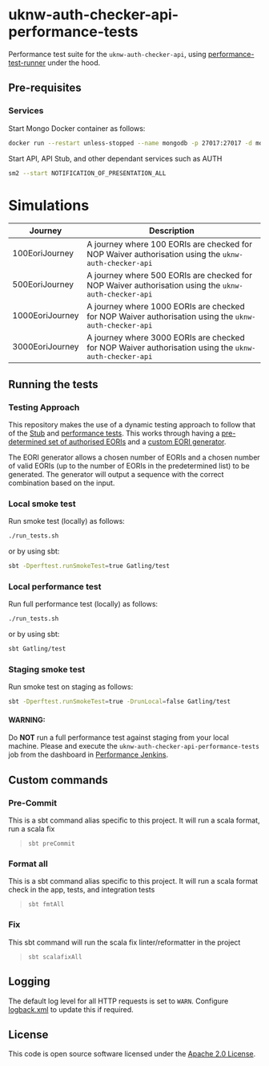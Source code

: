 
# uknw-auth-checker-api-performance-tests

Performance test suite for the `uknw-auth-checker-api`, using [performance-test-runner](https://github.com/hmrc/performance-test-runner) under the hood.

## Pre-requisites

### Services

Start Mongo Docker container as follows:

```bash
docker run --restart unless-stopped --name mongodb -p 27017:27017 -d mongo:6.0
```

Start API, API Stub, and other dependant services such as AUTH

```bash
sm2 --start NOTIFICATION_OF_PRESENTATION_ALL
```

# Simulations

| Journey         | Description                                                                                           |
|-----------------|-------------------------------------------------------------------------------------------------------|
| 100EoriJourney  | A journey where 100 EORIs are checked for NOP Waiver authorisation using the `uknw-auth-checker-api`  |
| 500EoriJourney  | A journey where 500 EORIs are checked for NOP Waiver authorisation using the `uknw-auth-checker-api`  |
| 1000EoriJourney | A journey where 1000 EORIs are checked for NOP Waiver authorisation using the `uknw-auth-checker-api` |
| 3000EoriJourney | A journey where 3000 EORIs are checked for NOP Waiver authorisation using the `uknw-auth-checker-api` |

## Running the tests

### Testing Approach

This repository makes the use of a dynamic testing approach to follow that of the
[Stub](https://github.com/hmrc/uknw-auth-checker-api-stub)
and [performance tests](https://github.com/hmrc/uknw-auth-checker-api-performance-tests).
This works through having a [pre-determined set of authorised EORIs](src/test/scala/uk/gov/hmrc/perftests/uknwauthcheckerapi/util/Eoris.scala)
and a [custom EORI generator](src/test/scala/uk/gov/hmrc/perftests/uknwauthcheckerapi/util/generators/EoriGenerator.scala).

The EORI generator allows a chosen number of EORIs and a chosen number of valid EORIs (up to the number of EORIs in the
predetermined list) to be generated. The generator will output a sequence with the correct combination based on the
input.

### Local smoke test

Run smoke test (locally) as follows:

```bash
./run_tests.sh
```

or by using sbt:

```bash
sbt -Dperftest.runSmokeTest=true Gatling/test
```

### Local performance test

Run full performance test (locally) as follows:

```bash
./run_tests.sh
```

or by using sbt:

```bash
sbt Gatling/test
```

### Staging smoke test

Run smoke test on staging as follows:

```bash
sbt -Dperftest.runSmokeTest=true -DrunLocal=false Gatling/test
```

#### WARNING:

Do **NOT** run a full performance test against staging from your local machine. Please and execute the `uknw-auth-checker-api-performance-tests` job from the dashboard in [Performance Jenkins](https://performance.tools.staging.tax.service.gov.uk).

## Custom commands

### Pre-Commit

This is a sbt command alias specific to this project. It will run a scala format, run a scala fix

> `sbt preCommit`

### Format all

This is a sbt command alias specific to this project. It will run a scala format
check in the app, tests, and integration tests

> `sbt fmtAll`

### Fix

This sbt command will run the scala fix linter/reformatter in the project

> `sbt scalafixAll`

## Logging

The default log level for all HTTP requests is set to `WARN`. Configure [logback.xml](src/test/resources/logback.xml) to update this if required.

## License

This code is open source software licensed under the [Apache 2.0 License]("http://www.apache.org/licenses/LICENSE-2.0.html").
